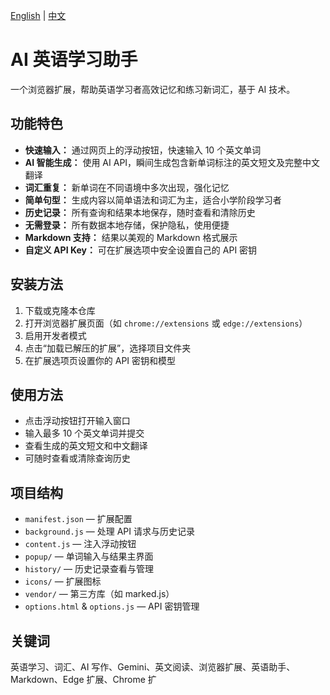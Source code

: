 [English](README.eng.md) | [中文](README.zh.md)
# AI 英语学习助手

一个浏览器扩展，帮助英语学习者高效记忆和练习新词汇，基于 AI 技术。

## 功能特色
- **快速输入：** 通过网页上的浮动按钮，快速输入 10 个英文单词
- **AI 智能生成：** 使用 AI API，瞬间生成包含新单词标注的英文短文及完整中文翻译
- **词汇重复：** 新单词在不同语境中多次出现，强化记忆
- **简单句型：** 生成内容以简单语法和词汇为主，适合小学阶段学习者
- **历史记录：** 所有查询和结果本地保存，随时查看和清除历史
- **无需登录：** 所有数据本地存储，保护隐私，使用便捷
- **Markdown 支持：** 结果以美观的 Markdown 格式展示
- **自定义 API Key：** 可在扩展选项中安全设置自己的 API 密钥

## 安装方法
1. 下载或克隆本仓库
2. 打开浏览器扩展页面（如 `chrome://extensions` 或 `edge://extensions`）
3. 启用开发者模式
4. 点击“加载已解压的扩展”，选择项目文件夹
5. 在扩展选项页设置你的 API 密钥和模型

## 使用方法
- 点击浮动按钮打开输入窗口
- 输入最多 10 个英文单词并提交
- 查看生成的英文短文和中文翻译
- 可随时查看或清除查询历史

## 项目结构
- `manifest.json` — 扩展配置
- `background.js` — 处理 API 请求与历史记录
- `content.js` — 注入浮动按钮
- `popup/` — 单词输入与结果主界面
- `history/` — 历史记录查看与管理
- `icons/` — 扩展图标
- `vendor/` — 第三方库（如 marked.js）
- `options.html` & `options.js` — API 密钥管理

## 关键词
英语学习、词汇、AI 写作、Gemini、英文阅读、浏览器扩展、英语助手、Markdown、Edge 扩展、Chrome 扩